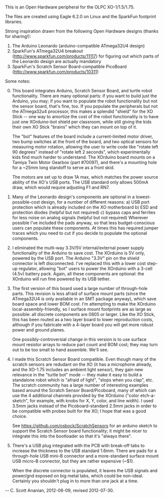This is an Open Hardware peripheral for the OLPC XO-1/1.5/1.75.

The files are created using Eagle 6.2.0 on Linux and the SparkFun footprint
libraries.

Strong inspiration drawn from the following Open Hardware designs (thanks for
sharing!):
  1) The Arduino Leonardo (arduino-compatible ATmega32U4 design)
  2) SparkFun's ATmega32U4 breakout (http://www.sparkfun.com/products/11117)
     for figuring out which parts of the Leonardo design are actually
     mandatory
  3) SparkFun's Scratch Sensor Board-compatible PicoBoard
     (http://www.sparkfun.com/products/10311)

Some notes:

0) This board integrates Arduino, Scratch Sensor Board, and turtle robot
   functionality.  There are many optional parts: if you want to build
   just the Arduino, you may; if you want to populate the robot functionality
   but not the sensor board, that's fine, too.  If you populate the
   peripherals but not the ATmega32u4 processor, this makes a splendid
   "shield" for the XO Stick -- one way to amortize the cost of
   the robot functionality is to have just one XOrduino-bot shield per
   classroom, while still giving the kids their own XO Stick "brains"
   which they can mount on top of it.

   The "bot" features of the board include a current-limited motor driver,
   two bump switches at the front of the board, and two optical sensors
   for measuring motor rotation, allowing the user to write code like
   "rotate left 90 degrees" instead of "rotate left 2 seconds", which
   experimentally kids find much harder to understand.  The XOrduino
   board mounts on a Tamiya Twin Motor Gearbox (part #70097), and there's
   a mounting hole for a ~25mm long standoff to serve as a front skid.

   The motors are set up to draw 1A max, which matches the power source
   ability of the XO's USB ports.  The USB standard only allows 500mA
   draw, which would require adjusting F1 and RN7.

1) Many of the Leonardo design's components are optional in a
   lowest-possible-cost design, for a number of different reasons:
   a) USB port protection which is already included on the XO
      motherboard
   b) ESD and protection diodes (helpful but not required)
   c) bypass caps and ferrites for less noise on analog signals
      (helpful but not required)
   Wherever possible I've included the pads anyway, so that less
   budget-conscious users can populate these components.  At times
   this has required jumper traces which you need to cut if you
   decide to populate the optional components.

2) I eliminated the multi-way 3.3V/5V internal/external power supply
   functionality of the Arduino to save cost.  The XOrduino is 5V
   only, powered by the USB port.  The Arduino "3.3V" pin on the
   shield connector is left disconnected.  I've replaced this with
   a lower cost step-up regulator, allowing "bot" users to power
   the XOrduino with a 3-cell (4.5v) battery pack.  Again, all
   these components are optional: the XOrduino will run fine
   powered by its USB tether.

3) The first version of this board used a large number of through-hole
   parts.  This revision is less afraid of surface mount parts (since
   the ATmega32U4 is only available in an SMT package anyway), which
   save board space and lower BOM cost.  I'm attempting to make the
   XOrduino local-assembly-friendly, so I surface mount footprints are
   as large as possible: all discrete components are 0805 or larger.
   Like the XO Stick, this has been routed as a two layer board to
   lower reproduction costs, although if you fabricate with a 4-layer
   board you will get more robust power and ground planes.

   One possibly-controversial change in this version is to use
   surface mount resistor arrays to reduce part count and BOM cost;
   they may turn out to be too small to hand assemble.  We'll see.

4) I made this Scratch Sensor Board compatible.  Even though many of
   the scratch sensors are redudant on the XO (it has a microphone
   already, and the XO-1.75 includes an ambient light sensor), they
   gain new relevance in the "turtle bot" mode -- they make it easy to
   build a standalone robot which is "afraid of light", "stops when
   you clap", etc.  The scratch community has a large number of
   interesting examples based around the Scratch Sensor
   Board/Picoboard, many of which can use the 4 additional channels
   provided by the XOrduino ("color etch-a-sketch", for example, with
   knobs for X, Y, color, and line width).  I used 3.5mm jacks instead
   of the Picoboard-standard 2.5mm jacks in order to be compatible
   with probes built for the XO; I hope that was a good choice.

   See https://github.com/osbock/ScratchSensors for an arduino sketch
   to support the Scratch Sensor board functionality; it might be nicer
   to integrate this into the bootloader so that it's "always there".

5) There's a USB plug integrated with the PCB with break-off tabs to
   increase the thickness to the USB standard 1.6mm.  There are pads
   for a through-hole USB mini-B connector and a more-standard surface
   mount USB micro-B connector, but they are rather expensive (~$1).

   When the discrete connector is populated, it leaves the USB
   signals and power/gnd exposed on big metal tabs, which could be
   non-ideal.  Certainly you shouldn't plug in to more than one jack
   at a time.

  -- C. Scott Ananian, 2012-06-09, revised 2012-07-30.
